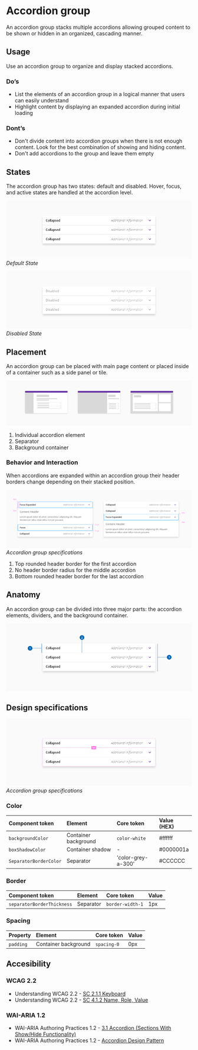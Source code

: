 # Accordion group

An accordion group stacks multiple accordions allowing grouped content to be shown or hidden in an organized, cascading manner. 

## Usage

Use an accordion group to organize and display stacked accordions.

### Do’s

* List the elements of an accordion group in a logical manner that users can easily understand 
* Highlight content by displaying an expanded accordion during initial loading

### Dont’s

* Don't divide content into accordion groups when there is not enough content. Look for the best combination of showing and hiding content.
* Don't add accordions to the group and leave them empty



## States

The accordion group has two states: default and disabled. Hover, focus, and active states are handled at the accordion level.

![Accordion Group Default State](images/accordion_group_default.png)
_Default State_

![Accordion Group Disabled State](images/accordion_group_disabled.png)
_Disabled State_

## Placement

An accordion group can be placed with main page content or placed inside of a container such as a side panel or tile.

![Accordion Group Anatomy](images/accordion_group_placement.png)

1. Individual accordion element
2. Separator
3. Background container


### Behavior and Interaction

When accordions are expanded within an accordion group their header borders change depending on their stacked position.

![Accordion Group Specifications](images/accordion_group_specs_interactions.png)
_Accordion group specifications_

1. Top rounded header border for the first accordion
2. No header border radius for the middle accordion
3. Bottom rounded header border for the last accordion


## Anatomy

An accordion group can be divided into three major parts: the accordion elements, dividers, and the background container.

![Accordion Group Anatomy](images/accordion_group_anatomy.png)



## Design specifications

![Accordion Group Specifications](images/accordion_group_specs.png)
_Accordion group specifications_


### Color

| Component token                             | Element                      | Core token                 | Value (HEX)  |
| :------------------------------------------ | :--------------------------- | :------------------------- | :----------- |
| `backgroundColor`                           | Container background         | `color-white`              | #ffffff      |
| `boxShadowColor`                            | Container shadow             | -                          | #0000001a    |
| `SeparatorBorderColor`                      | Separator                    | 'color-grey-a-300'         | #CCCCCC      |

### Border

| Component token                             | Element                      | Core token           | Value        |
| :------------------------------------------ | :--------------------------- | :------------------- | :----------- |
| `separatorBorderThickness`                  | Separator                    | `border-width-1`     | 1px          | 


### Spacing

| Property                                    | Element                      | Core token           | Value        |
| :------------------------------------------ | :--------------------------- | :------------------- | :----------- |
| `padding`                                   | Container background         | `spacing-0`          | 0px          | 


## Accesibility

### WCAG 2.2

* Understanding WCAG 2.2 - [SC 2.1.1 Keyboard](https://www.w3.org/WAI/WCAG22/Understanding/keyboard.html)
* Understanding WCAG 2.2 - [SC 4.1.2 Name, Role, Value](https://www.w3.org/WAI/WCAG22/Understanding/name-role-value.html)

### WAI-ARIA 1.2

* WAI-ARIA Authoring Practices 1.2 - [3.1 Accordion (Sections With Show/Hide Functionality)](https://www.w3.org/TR/wai-aria-practices-1.2/#accordion)
* WAI-ARIA Authoring Practices 1.2 - [Accordion Design Pattern](https://www.w3.org/TR/wai-aria-practices-1.2/examples/accordion/accordion.html)
